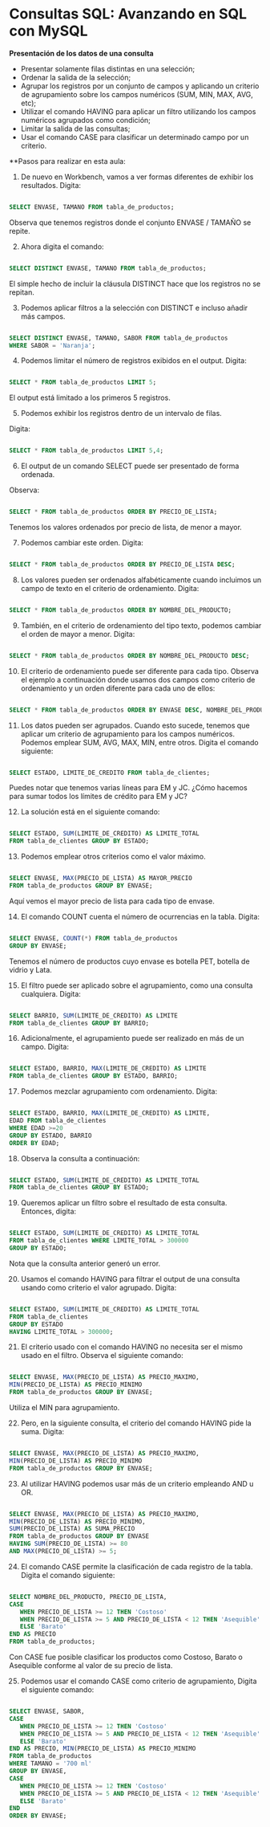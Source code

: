 # Consultas SQL: Avanzando en SQL con MySQL

**Presentación de los datos de una consulta**

- Presentar solamente filas distintas en una selección;
- Ordenar la salida de la selección;
- Agrupar los registros por un conjunto de campos y aplicando un criterio de agrupamiento sobre los campos numéricos (SUM, MIN, MAX, AVG, etc);
- Utilizar el comando HAVING para aplicar un filtro utilizando los campos numéricos agrupados como condición;
- Limitar la salida de las consultas;
- Usar el comando CASE para clasificar un determinado campo por un criterio.

**Pasos para realizar en esta aula:

1) De nuevo en Workbench, vamos a ver formas diferentes de exhibir los resultados. Digita:

````sql

SELECT ENVASE, TAMANO FROM tabla_de_productos;

````

Observa que tenemos registros donde el conjunto ENVASE / TAMAÑO se repite.

2) Ahora digita el comando:

````sql

SELECT DISTINCT ENVASE, TAMANO FROM tabla_de_productos;

````

El simple hecho de incluir la cláusula DISTINCT hace que los registros no se repitan.

3) Podemos aplicar filtros a la selección con DISTINCT e incluso añadir más campos.

````sql

SELECT DISTINCT ENVASE, TAMANO, SABOR FROM tabla_de_productos
WHERE SABOR = 'Naranja';

````

4) Podemos limitar el número de registros exibidos en el output. Digita:


````sql

SELECT * FROM tabla_de_productos LIMIT 5;

````

El output está limitado a los primeros 5 registros.

5) Podemos exhibir los registros dentro de un intervalo de filas. 

Digita:

````sql

SELECT * FROM tabla_de_productos LIMIT 5,4;

````

6) El output de un comando SELECT puede ser presentado de forma ordenada. 

Observa:

````sql

SELECT * FROM tabla_de_productos ORDER BY PRECIO_DE_LISTA;

````

Tenemos los valores ordenados por precio de lista, de menor a mayor.

7) Podemos cambiar este orden. Digita:

````sql

SELECT * FROM tabla_de_productos ORDER BY PRECIO_DE_LISTA DESC;

````

8) Los valores pueden ser ordenados alfabéticamente cuando incluimos un campo de texto en el criterio de ordenamiento. Digita:

````sql

SELECT * FROM tabla_de_productos ORDER BY NOMBRE_DEL_PRODUCTO;

````

9) También, en el criterio de ordenamiento del tipo texto, podemos cambiar el orden de mayor a menor. Digita:

````sql

SELECT * FROM tabla_de_productos ORDER BY NOMBRE_DEL_PRODUCTO DESC;

````

10) El criterio de ordenamiento puede ser diferente para cada tipo. Observa el ejemplo a continuación donde usamos dos campos como criterio de ordenamiento y un orden diferente para cada uno de ellos:

````sql

SELECT * FROM tabla_de_productos ORDER BY ENVASE DESC, NOMBRE_DEL_PRODUCTO ASC;

````

11) Los datos pueden ser agrupados. Cuando esto sucede, tenemos que aplicar um criterio de agrupamiento para los campos numéricos. Podemos emplear SUM, AVG, MAX, MIN, entre otros. Digita el comando siguiente:

````sql

SELECT ESTADO, LIMITE_DE_CREDITO FROM tabla_de_clientes;

````

Puedes notar que tenemos varias líneas para EM y JC. ¿Cómo hacemos para sumar todos los límites de crédito para EM y JC?

12) La solución está en el siguiente comando:


````sql

SELECT ESTADO, SUM(LIMITE_DE_CREDITO) AS LIMITE_TOTAL
FROM tabla_de_clientes GROUP BY ESTADO;

````


13) Podemos emplear otros criterios como el valor máximo.

````sql

SELECT ENVASE, MAX(PRECIO_DE_LISTA) AS MAYOR_PRECIO 
FROM tabla_de_productos GROUP BY ENVASE;


````

Aquí vemos el mayor precio de lista para cada tipo de envase.

14) El comando COUNT cuenta el número de ocurrencias en la tabla. Digita:

````sql

SELECT ENVASE, COUNT(*) FROM tabla_de_productos 
GROUP BY ENVASE;


````


Tenemos el número de productos cuyo envase es botella PET, botella de vidrio y Lata.

15) El filtro puede ser aplicado sobre el agrupamiento, como una consulta cualquiera. Digita:

````sql

SELECT BARRIO, SUM(LIMITE_DE_CREDITO) AS LIMITE 
FROM tabla_de_clientes GROUP BY BARRIO;

````

16) Adicionalmente, el agrupamiento puede ser realizado en más de un campo. Digita:

````sql

SELECT ESTADO, BARRIO, MAX(LIMITE_DE_CREDITO) AS LIMITE 
FROM tabla_de_clientes GROUP BY ESTADO, BARRIO;

````

17) Podemos mezclar agrupamiento com ordenamiento. Digita:

````sql

SELECT ESTADO, BARRIO, MAX(LIMITE_DE_CREDITO) AS LIMITE,
EDAD FROM tabla_de_clientes 
WHERE EDAD >=20
GROUP BY ESTADO, BARRIO
ORDER BY EDAD;

````

18) Observa la consulta a continuación:

````sql

SELECT ESTADO, SUM(LIMITE_DE_CREDITO) AS LIMITE_TOTAL
FROM tabla_de_clientes GROUP BY ESTADO;

````

19) Queremos aplicar un filtro sobre el resultado de esta consulta. Entonces, digita:

````sql

SELECT ESTADO, SUM(LIMITE_DE_CREDITO) AS LIMITE_TOTAL
FROM tabla_de_clientes WHERE LIMITE_TOTAL > 300000
GROUP BY ESTADO;

````

Nota que la consulta anterior generó un error.

20) Usamos el comando HAVING para filtrar el output de una consulta usando como criterio el valor agrupado. Digita:

````sql

SELECT ESTADO, SUM(LIMITE_DE_CREDITO) AS LIMITE_TOTAL
FROM tabla_de_clientes 
GROUP BY ESTADO
HAVING LIMITE_TOTAL > 300000;

````

21) El criterio usado con el comando HAVING no necesita ser el mismo usado en el filtro. Observa el siguiente comando:

````sql

SELECT ENVASE, MAX(PRECIO_DE_LISTA) AS PRECIO_MAXIMO,
MIN(PRECIO_DE_LISTA) AS PRECIO_MINIMO 
FROM tabla_de_productos GROUP BY ENVASE;

````

Utiliza el MIN para agrupamiento.

22) Pero, en la siguiente consulta, el criterio del comando HAVING pide la suma. Digita:

````sql

SELECT ENVASE, MAX(PRECIO_DE_LISTA) AS PRECIO_MAXIMO,
MIN(PRECIO_DE_LISTA) AS PRECIO_MINIMO 
FROM tabla_de_productos GROUP BY ENVASE;

````

23) Al utilizar HAVING podemos usar más de un criterio empleando AND u OR.

````sql

SELECT ENVASE, MAX(PRECIO_DE_LISTA) AS PRECIO_MAXIMO,
MIN(PRECIO_DE_LISTA) AS PRECIO_MINIMO,
SUM(PRECIO_DE_LISTA) AS SUMA_PRECIO
FROM tabla_de_productos GROUP BY ENVASE
HAVING SUM(PRECIO_DE_LISTA) >= 80 
AND MAX(PRECIO_DE_LISTA) >= 5;

````

24) El comando CASE permite la clasificación de cada registro de la tabla. Digita el comando siguiente:

````sql

SELECT NOMBRE_DEL_PRODUCTO, PRECIO_DE_LISTA,
CASE
   WHEN PRECIO_DE_LISTA >= 12 THEN 'Costoso'
   WHEN PRECIO_DE_LISTA >= 5 AND PRECIO_DE_LISTA < 12 THEN 'Asequible'
   ELSE 'Barato'
END AS PRECIO
FROM tabla_de_productos;

````

Con CASE fue posible clasificar los productos como Costoso, Barato o Asequible conforme al valor de su precio de lista.

25) Podemos usar el comando CASE como criterio de agrupamiento, Digita el siguiente comando:

````sql

SELECT ENVASE, SABOR,
CASE
   WHEN PRECIO_DE_LISTA >= 12 THEN 'Costoso'
   WHEN PRECIO_DE_LISTA >= 5 AND PRECIO_DE_LISTA < 12 THEN 'Asequible'
   ELSE 'Barato'
END AS PRECIO, MIN(PRECIO_DE_LISTA) AS PRECIO_MINIMO
FROM tabla_de_productos
WHERE TAMANO = '700 ml'
GROUP BY ENVASE,
CASE
   WHEN PRECIO_DE_LISTA >= 12 THEN 'Costoso'
   WHEN PRECIO_DE_LISTA >= 5 AND PRECIO_DE_LISTA < 12 THEN 'Asequible'
   ELSE 'Barato'
END
ORDER BY ENVASE;


````


